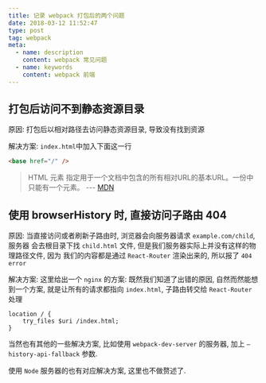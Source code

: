 ```yaml
---
title: 记录 webpack 打包后的两个问题
date: 2018-03-12 11:52:47
type: post
tag: webpack
meta:
  - name: description
    content: webpack 常见问题
  - name: keywords
    content: webpack 前端
---
```


## 打包后访问不到静态资源目录

原因: 打包后以相对路径去访问静态资源目录, 导致没有找到资源

解决方案:
`index.html`中加入下面这一行

```html
<base href="/" />
```

> HTML <base> 元素 指定用于一个文档中包含的所有相对URL的基本URL。一份中只能有一个<base>元素。 --- [MDN](https://developer.mozilla.org/zh-CN/docs/Web/HTML/Element/base)

## 使用 browserHistory 时, 直接访问子路由 404

原因: 当直接访问或者刷新子路由时, 浏览器会向服务器请求 `example.com/child`, 服务器
会去根目录下找 `child.html` 文件, 但是我们服务器实际上并没有这样的物理路径文件, 因为
我们的内容都是通过 `React-Router` 渲染出来的, 所以报了 `404 error`

解决方案:
这里给出一个 `nginx` 的方案:
既然我们知道了出错的原因, 自然而然能想到一个方案, 就是让所有的请求都指向 `index.html`,
子路由转交给 `React-Router` 处理

```nginx
location / {
    try_files $uri /index.html;
}
```

当然也有其他的一些解决方案, 比如使用 `webpack-dev-server` 的服务器, 加上 `–history-api-fallback` 参数.

使用 `Node` 服务器的也有对应解决方案, 这里也不做赘述了.

